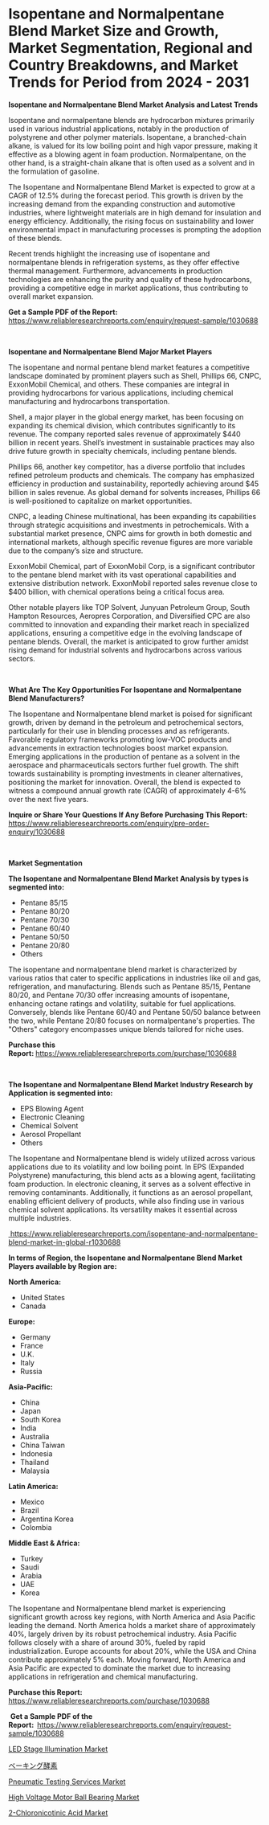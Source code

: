 <p><h1>Isopentane and Normalpentane Blend Market Size and Growth, Market Segmentation, Regional and Country Breakdowns, and Market Trends for Period from 2024 -  2031</h1></p><p><strong>Isopentane and Normalpentane Blend Market Analysis and Latest Trends</strong></p>
<p><p>Isopentane and normalpentane blends are hydrocarbon mixtures primarily used in various industrial applications, notably in the production of polystyrene and other polymer materials. Isopentane, a branched-chain alkane, is valued for its low boiling point and high vapor pressure, making it effective as a blowing agent in foam production. Normalpentane, on the other hand, is a straight-chain alkane that is often used as a solvent and in the formulation of gasoline.</p><p>The Isopentane and Normalpentane Blend Market is expected to grow at a CAGR of 12.5% during the forecast period. This growth is driven by the increasing demand from the expanding construction and automotive industries, where lightweight materials are in high demand for insulation and energy efficiency. Additionally, the rising focus on sustainability and lower environmental impact in manufacturing processes is prompting the adoption of these blends.</p><p>Recent trends highlight the increasing use of isopentane and normalpentane blends in refrigeration systems, as they offer effective thermal management. Furthermore, advancements in production technologies are enhancing the purity and quality of these hydrocarbons, providing a competitive edge in market applications, thus contributing to overall market expansion.</p></p>
<p><strong>Get a Sample PDF of the Report:&nbsp;</strong> <a href="https://www.reliableresearchreports.com/enquiry/request-sample/1030688">https://www.reliableresearchreports.com/enquiry/request-sample/1030688</a></p>
<p>&nbsp;</p>
<p><strong>Isopentane and Normalpentane Blend Major Market Players</strong></p>
<p><p>The isopentane and normal pentane blend market features a competitive landscape dominated by prominent players such as Shell, Phillips 66, CNPC, ExxonMobil Chemical, and others. These companies are integral in providing hydrocarbons for various applications, including chemical manufacturing and hydrocarbons transportation.</p><p>Shell, a major player in the global energy market, has been focusing on expanding its chemical division, which contributes significantly to its revenue. The company reported sales revenue of approximately $440 billion in recent years. Shell’s investment in sustainable practices may also drive future growth in specialty chemicals, including pentane blends.</p><p>Phillips 66, another key competitor, has a diverse portfolio that includes refined petroleum products and chemicals. The company has emphasized efficiency in production and sustainability, reportedly achieving around $45 billion in sales revenue. As global demand for solvents increases, Phillips 66 is well-positioned to capitalize on market opportunities.</p><p>CNPC, a leading Chinese multinational, has been expanding its capabilities through strategic acquisitions and investments in petrochemicals. With a substantial market presence, CNPC aims for growth in both domestic and international markets, although specific revenue figures are more variable due to the company’s size and structure.</p><p>ExxonMobil Chemical, part of ExxonMobil Corp, is a significant contributor to the pentane blend market with its vast operational capabilities and extensive distribution network. ExxonMobil reported sales revenue close to $400 billion, with chemical operations being a critical focus area. </p><p>Other notable players like TOP Solvent, Junyuan Petroleum Group, South Hampton Resources, Aeropres Corporation, and Diversified CPC are also committed to innovation and expanding their market reach in specialized applications, ensuring a competitive edge in the evolving landscape of pentane blends. Overall, the market is anticipated to grow further amidst rising demand for industrial solvents and hydrocarbons across various sectors.</p></p>
<p>&nbsp;</p>
<p><strong>What Are The Key Opportunities For Isopentane and Normalpentane Blend Manufacturers?</strong></p>
<p><p>The Isopentane and Normalpentane blend market is poised for significant growth, driven by demand in the petroleum and petrochemical sectors, particularly for their use in blending processes and as refrigerants. Favorable regulatory frameworks promoting low-VOC products and advancements in extraction technologies boost market expansion. Emerging applications in the production of pentane as a solvent in the aerospace and pharmaceuticals sectors further fuel growth. The shift towards sustainability is prompting investments in cleaner alternatives, positioning the market for innovation. Overall, the blend is expected to witness a compound annual growth rate (CAGR) of approximately 4-6% over the next five years.</p></p>
<p><strong>Inquire or Share Your Questions If Any Before Purchasing This Report:</strong> <a href="https://www.reliableresearchreports.com/enquiry/pre-order-enquiry/1030688">https://www.reliableresearchreports.com/enquiry/pre-order-enquiry/1030688</a></p>
<p>&nbsp;</p>
<p><strong>Market Segmentation</strong></p>
<p><strong>The Isopentane and Normalpentane Blend Market Analysis by types is segmented into:</strong></p>
<p><ul><li>Pentane 85/15</li><li>Pentane 80/20</li><li>Pentane 70/30</li><li>Pentane 60/40</li><li>Pentane 50/50</li><li>Pentane 20/80</li><li>Others</li></ul></p>
<p><p>The isopentane and normalpentane blend market is characterized by various ratios that cater to specific applications in industries like oil and gas, refrigeration, and manufacturing. Blends such as Pentane 85/15, Pentane 80/20, and Pentane 70/30 offer increasing amounts of isopentane, enhancing octane ratings and volatility, suitable for fuel applications. Conversely, blends like Pentane 60/40 and Pentane 50/50 balance between the two, while Pentane 20/80 focuses on normalpentane's properties. The "Others" category encompasses unique blends tailored for niche uses.</p></p>
<p><strong>Purchase this Report:&nbsp;</strong><a href="https://www.reliableresearchreports.com/purchase/1030688">https://www.reliableresearchreports.com/purchase/1030688</a></p>
<p>&nbsp;</p>
<p><strong>The Isopentane and Normalpentane Blend Market Industry Research by Application is segmented into:</strong></p>
<p><ul><li>EPS Blowing Agent</li><li>Electronic Cleaning</li><li>Chemical Solvent</li><li>Aerosol Propellant</li><li>Others</li></ul></p>
<p><p>The Isopentane and Normalpentane blend is widely utilized across various applications due to its volatility and low boiling point. In EPS (Expanded Polystyrene) manufacturing, this blend acts as a blowing agent, facilitating foam production. In electronic cleaning, it serves as a solvent effective in removing contaminants. Additionally, it functions as an aerosol propellant, enabling efficient delivery of products, while also finding use in various chemical solvent applications. Its versatility makes it essential across multiple industries.</p></p>
<p><a href="https://www.reliableresearchreports.com/isopentane-and-normalpentane-blend-market-in-global-r1030688">&nbsp;https://www.reliableresearchreports.com/isopentane-and-normalpentane-blend-market-in-global-r1030688</a></p>
<p><strong>In terms of Region, the Isopentane and Normalpentane Blend Market Players available by Region are:</strong></p>
<p>
    <p> <strong> North America: </strong>
        <ul>
            <li>United States</li>
            <li>Canada</li>
        </ul>
        </p> 
    <p> <strong> Europe: </strong>
        <ul>
            <li>Germany</li>
            <li>France</li>
            <li>U.K.</li>
            <li>Italy</li>
            <li>Russia</li>
        </ul>
        </p> 
    <p> <strong> Asia-Pacific: </strong>
        <ul>
            <li>China</li>
            <li>Japan</li>
            <li>South Korea</li>
            <li>India</li>
            <li>Australia</li>
            <li>China Taiwan</li>
            <li>Indonesia</li>
            <li>Thailand</li>
            <li>Malaysia</li>
        </ul>
        </p> 
    <p> <strong> Latin America: </strong>
        <ul>
            <li>Mexico</li>
            <li>Brazil</li>
            <li>Argentina Korea</li>
            <li>Colombia</li>
        </ul>
        </p> 
    <p> <strong> Middle East & Africa: </strong>
        <ul>
            <li>Turkey</li>
            <li>Saudi</li>
            <li>Arabia</li>
            <li>UAE</li>
            <li>Korea</li>
        </ul>
    </p>
    </p>
<p><p>The Isopentane and Normalpentane blend market is experiencing significant growth across key regions, with North America and Asia Pacific leading the demand. North America holds a market share of approximately 40%, largely driven by its robust petrochemical industry. Asia Pacific follows closely with a share of around 30%, fueled by rapid industrialization. Europe accounts for about 20%, while the USA and China contribute approximately 5% each. Moving forward, North America and Asia Pacific are expected to dominate the market due to increasing applications in refrigeration and chemical manufacturing.</p></p>
<p><strong>Purchase this Report: </strong><a href="https://www.reliableresearchreports.com/purchase/1030688">https://www.reliableresearchreports.com/purchase/1030688</a></p>
<p>&nbsp;<strong>Get a Sample PDF of the Report:&nbsp;&nbsp;</strong><a href="https://www.reliableresearchreports.com/enquiry/request-sample/1030688">https://www.reliableresearchreports.com/enquiry/request-sample/1030688</a></p>
<p><strong></strong></p>
<p><p><a href="https://github.com/ChiragRP21/Market-Research-Report-List-6/blob/main/led-stage-illumination-market.md">LED Stage Illumination Market</a></p><p><a href="https://medium.com/@tiffanycooper7272/%E3%83%99%E3%83%BC%E3%82%AD%E3%83%B3%E3%82%B0%E9%85%B5%E7%B4%A0%E5%B8%82%E5%A0%B4-2024%E5%B9%B4%E3%81%8B%E3%82%892031%E5%B9%B4%E3%81%BE%E3%81%A7%E3%81%AE%E3%82%B0%E3%83%AD%E3%83%BC%E3%83%90%E3%83%AB%E5%B8%82%E5%A0%B4%E3%81%AE%E6%B4%9E%E5%AF%9F%E3%81%A8%E8%B2%A9%E5%A3%B2%E5%8B%95%E5%90%91-ecd7e72d7789">ベーキング酵素</a></p><p><a href="https://issuu.com/reportprime-2/docs/pneumatic-testing-services-market-s_9306b539c881dc">Pneumatic Testing Services Market</a></p><p><a href="https://medium.com/@rasaunharrison/global-high-voltage-motor-ball-bearing-market-landscape-future-trends-and-market-strategic-2ad0237bd039">High Voltage Motor Ball Bearing Market</a></p><p><a href="https://medium.com/@caseyee25/2-chloronicotinic-acid-market-outlook-complete-industry-analysis-2024-to-2031-9949b4d2fad8">2-Chloronicotinic Acid Market</a></p></p>